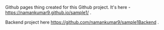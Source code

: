 Github pages thing created for this Github project. It's here - https://namankumar9.github.io/sample1/ .

Backend project here https://github.com/namankumar9/sample1Backend .
